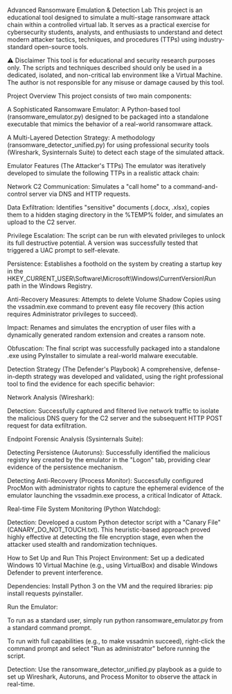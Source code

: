 Advanced Ransomware Emulation & Detection Lab
This project is an educational tool designed to simulate a multi-stage ransomware attack chain within a controlled virtual lab. It serves as a practical exercise for cybersecurity students, analysts, and enthusiasts to understand and detect modern attacker tactics, techniques, and procedures (TTPs) using industry-standard open-source tools.


⚠️ Disclaimer
This tool is for educational and security research purposes only. The scripts and techniques described should only be used in a dedicated, isolated, and non-critical lab environment like a Virtual Machine. The author is not responsible for any misuse or damage caused by this tool.

Project Overview
This project consists of two main components:

A Sophisticated Ransomware Emulator: A Python-based tool (ransomware_emulator.py) designed to be packaged into a standalone executable that mimics the behavior of a real-world ransomware attack.

A Multi-Layered Detection Strategy: A methodology (ransomware_detector_unified.py) for using professional security tools (Wireshark, Sysinternals Suite) to detect each stage of the simulated attack.

Emulator Features (The Attacker's TTPs)
The emulator was iteratively developed to simulate the following TTPs in a realistic attack chain:

Network C2 Communication: Simulates a "call home" to a command-and-control server via DNS and HTTP requests.

Data Exfiltration: Identifies "sensitive" documents (.docx, .xlsx), copies them to a hidden staging directory in the %TEMP% folder, and simulates an upload to the C2 server.

Privilege Escalation: The script can be run with elevated privileges to unlock its full destructive potential. A version was successfully tested that triggered a UAC prompt to self-elevate.

Persistence: Establishes a foothold on the system by creating a startup key in the HKEY_CURRENT_USER\Software\Microsoft\Windows\CurrentVersion\Run path in the Windows Registry.

Anti-Recovery Measures: Attempts to delete Volume Shadow Copies using the vssadmin.exe command to prevent easy file recovery (this action requires Administrator privileges to succeed).

Impact: Renames and simulates the encryption of user files with a dynamically generated random extension and creates a ransom note.

Obfuscation: The final script was successfully packaged into a standalone .exe using PyInstaller to simulate a real-world malware executable.

Detection Strategy (The Defender's Playbook)
A comprehensive, defense-in-depth strategy was developed and validated, using the right professional tool to find the evidence for each specific behavior:

Network Analysis (Wireshark):

Detection: Successfully captured and filtered live network traffic to isolate the malicious DNS query for the C2 server and the subsequent HTTP POST request for data exfiltration.

Endpoint Forensic Analysis (Sysinternals Suite):

Detecting Persistence (Autoruns): Successfully identified the malicious registry key created by the emulator in the "Logon" tab, providing clear evidence of the persistence mechanism.

Detecting Anti-Recovery (Process Monitor): Successfully configured ProcMon with administrator rights to capture the ephemeral evidence of the emulator launching the vssadmin.exe process, a critical Indicator of Attack.

Real-time File System Monitoring (Python Watchdog):

Detection: Developed a custom Python detector script with a "Canary File" (CANARY_DO_NOT_TOUCH.txt). This heuristic-based approach proved highly effective at detecting the file encryption stage, even when the attacker used stealth and randomization techniques.

How to Set Up and Run This Project
Environment: Set up a dedicated Windows 10 Virtual Machine (e.g., using VirtualBox) and disable Windows Defender to prevent interference.

Dependencies: Install Python 3 on the VM and the required libraries: pip install requests pyinstaller.

Run the Emulator:

To run as a standard user, simply run python ransomware_emulator.py from a standard command prompt.

To run with full capabilities (e.g., to make vssadmin succeed), right-click the command prompt and select "Run as administrator" before running the script.

Detection: Use the ransomware_detector_unified.py playbook as a guide to set up Wireshark, Autoruns, and Process Monitor to observe the attack in real-time.

